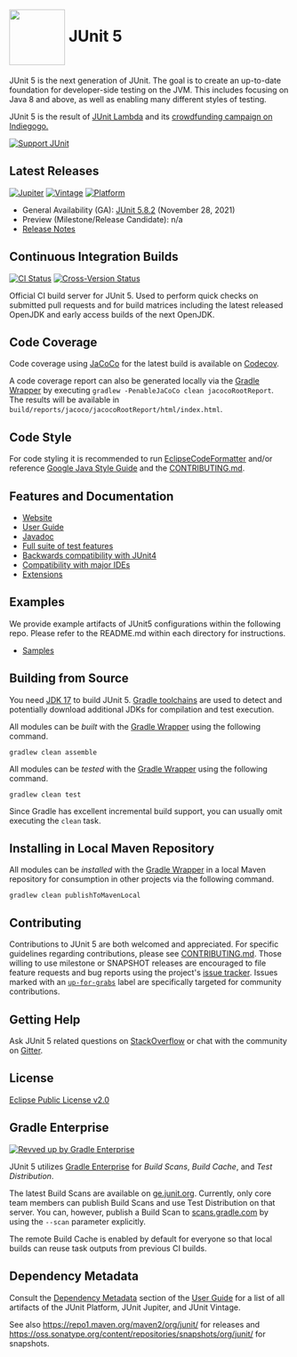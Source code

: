 # <img src="https://junit.org/junit5/assets/img/junit5-logo.png" align="center" width="100"> JUnit 5

JUnit 5 is the next generation of JUnit. The goal is to create an up-to-date foundation for developer-side testing on the JVM. This includes focusing on Java 8 and above, as well as enabling many different styles of testing.

JUnit 5 is the result of [JUnit Lambda] and its [crowdfunding campaign on Indiegogo.]

[![Support JUnit](https://img.shields.io/badge/%F0%9F%92%9A-Support%20JUnit-brightgreen.svg)](https://junit.org/sponsoring)

## Latest Releases
[![Jupiter](https://img.shields.io/maven-metadata/v.svg?color=0057b7&label=Jupiter&metadataUrl=https%3A%2F%2Frepo1.maven.org%2Fmaven2%2Forg%2Fjunit%2Fjupiter%2Fjunit-jupiter%2Fmaven-metadata.xml&versionPrefix=5.8)](https://search.maven.org/search?q=g:org.junit.jupiter%20AND%20v:5.8.2) [![Vintage](https://img.shields.io/maven-metadata/v.svg?colorB=0057b7&label=Vintage&metadataUrl=https%3A%2F%2Frepo1.maven.org%2Fmaven2%2Forg%2Fjunit%2Fvintage%2Fjunit-vintage-engine%2Fmaven-metadata.xml&versionPrefix=5.8)](https://search.maven.org/search?q=g:org.junit.vintage%20AND%20v:5.8.2) [![Platform](https://img.shields.io/maven-metadata/v.svg?colorB=0057b7&label=Platform&metadataUrl=https%3A%2F%2Frepo1.maven.org%2Fmaven2%2Forg%2Fjunit%2Fplatform%2Fjunit-platform-commons%2Fmaven-metadata.xml&versionPrefix=1.8)](https://search.maven.org/search?q=g:org.junit.platform%20AND%20v:1.8.2)
- General Availability (GA): [JUnit 5.8.2] (November 28, 2021)
- Preview (Milestone/Release Candidate): n/a
- [Release Notes]

## Continuous Integration Builds

[![CI Status](https://github.com/junit-team/junit5/workflows/CI/badge.svg)](https://github.com/junit-team/junit5/actions) [![Cross-Version Status](https://github.com/junit-team/junit5/workflows/Cross-Version/badge.svg)](https://github.com/junit-team/junit5/actions)

Official CI build server for JUnit 5. Used to perform quick checks on submitted pull
requests and for build matrices including the latest released OpenJDK and early access
builds of the next OpenJDK.

## Code Coverage

Code coverage using [JaCoCo] for the latest build is available on [Codecov].

A code coverage report can also be generated locally via the [Gradle Wrapper] by
executing `gradlew -PenableJaCoCo clean jacocoRootReport`. The results will be available
in `build/reports/jacoco/jacocoRootReport/html/index.html`.

## Code Style

For code styling it is recommended to run [EclipseCodeFormatter] and/or reference [Google Java Style Guide] and the [CONTRIBUTING.md].

## Features and Documentation

- [Website]
- [User Guide]
- [Javadoc]
- [Full suite of test features]
- [Backwards compatibility with JUnit4]
- [Compatibility with major IDEs]
- [Extensions]

## Examples

We provide example artifacts of JUnit5 configurations within the following repo. Please refer to the README.md within each directory for instructions.
- [Samples]

## Building from Source

You need [JDK 17] to build JUnit 5. [Gradle toolchains] are used to detect and
potentially download additional JDKs for compilation and test execution.

All modules can be _built_ with the [Gradle Wrapper] using the following command.

`gradlew clean assemble`

All modules can be _tested_ with the [Gradle Wrapper] using the following command.

`gradlew clean test`

Since Gradle has excellent incremental build support, you can usually omit executing the
`clean` task.

## Installing in Local Maven Repository

All modules can be _installed_ with the [Gradle Wrapper] in a local Maven repository for
consumption in other projects via the following command.

`gradlew clean publishToMavenLocal`

## Contributing

Contributions to JUnit 5 are both welcomed and appreciated. For specific guidelines
regarding contributions, please see [CONTRIBUTING.md]. Those willing to use milestone or SNAPSHOT releases are encouraged
to file feature requests and bug reports using the project's
[issue tracker]. Issues marked with an
<a href="https://github.com/junit-team/junit5/issues?q=is%3Aissue+is%3Aopen+label%3Aup-for-grabs">`up-for-grabs`</a>
label are specifically targeted for community contributions.

## Getting Help

Ask JUnit 5 related questions on [StackOverflow] or chat with the community on [Gitter].

## License

[Eclipse Public License v2.0]

## Gradle Enterprise

[![Revved up by Gradle Enterprise](https://img.shields.io/badge/Revved%20up%20by-Gradle%20Enterprise-06A0CE?logo=Gradle&labelColor=02303A)](https://ge.junit.org/scans)

JUnit 5 utilizes [Gradle Enterprise] for _Build Scans_, _Build Cache_, and _Test Distribution_.

The latest Build Scans are available on [ge.junit.org]. Currently,
only core team members can publish Build Scans and use Test Distribution on that server.
You can, however, publish a Build Scan to [scans.gradle.com] by
using the `--scan` parameter explicitly.

The remote Build Cache is enabled by default for everyone so that local builds can reuse
task outputs from previous CI builds.

## Dependency Metadata

Consult the [Dependency Metadata] section of the [User Guide] for a list of all artifacts
of the JUnit Platform, JUnit Jupiter, and JUnit Vintage.

See also <https://repo1.maven.org/maven2/org/junit/> for releases and
<https://oss.sonatype.org/content/repositories/snapshots/org/junit/> for snapshots.

[Website]: https://junit.org/junit5/
[Codecov]: https://codecov.io/gh/junit-team/junit5
[CONTRIBUTING.md]: https://github.com/junit-team/junit5/blob/HEAD/CONTRIBUTING.md
[Dependency Metadata]: https://junit.org/junit5/docs/current/user-guide/#dependency-metadata
[Gitter]: https://gitter.im/junit-team/junit5
[Gradle toolchains]: https://docs.gradle.org/current/userguide/toolchains.html
[Gradle Wrapper]: https://docs.gradle.org/current/userguide/gradle_wrapper.html#sec:using_wrapper
[JaCoCo]: https://www.eclemma.org/jacoco/
[Javadoc]: https://junit.org/junit5/docs/current/api/
[JDK 17]: https://adoptium.net/archive.html?variant=openjdk17&jvmVariant=hotspot
[Release Notes]: https://junit.org/junit5/docs/current/release-notes/
[Samples]: https://github.com/junit-team/junit5-samples
[StackOverflow]: https://stackoverflow.com/questions/tagged/junit5
[User Guide]: https://junit.org/junit5/docs/current/user-guide/
[JUnit Lambda]: https://junit.org/junit4/junit-lambda.html
[crowdfunding campaign on Indiegogo.]: https://junit.org/junit4/junit-lambda-campaign.html
[JUnit 5.8.2]: https://github.com/junit-team/junit5/releases/tag/r5.8.2
[EclipseCodeFormatter]: https://github.com/krasa/EclipseCodeFormatter
[Google Java Style Guide]: http://www.practicesofmastery.com/post/eclipse-google-java-style-guide/
[Full suite of test features]: https://junit.org/junit5/docs/current/user-guide/#writing-tests
[Backwards compatibility with JUnit4]: https://junit.org/junit5/docs/current/user-guide/#migrating-from-junit4
[Compatibility with major IDEs]: https://junit.org/junit5/docs/current/user-guide/#running-tests
[issue tracker]: https://github.com/junit-team/junit5/issues
[Extensions]: https://junit.org/junit5/docs/current/user-guide/#extensions
[Eclipse Public License v2.0]: https://github.com/junit-team/junit5/blob/main/LICENSE.md
[Gradle Enterprise]: https://gradle.com/
[ge.junit.org]: https://ge.junit.org/
[scans.gradle.com]: https://scans.gradle.com/